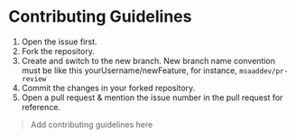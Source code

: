 # Contributing Guidelines

1. Open the issue first.
2. Fork the repository.
3. Create and switch to the new branch. New branch name convention must be like this yourUsername/newFeature, for instance, `msaaddev/pr-review`
4. Commit the changes in your forked repository.
5. Open a pull request & mention the issue number in the pull request for reference.
> Add contributing guidelines here
